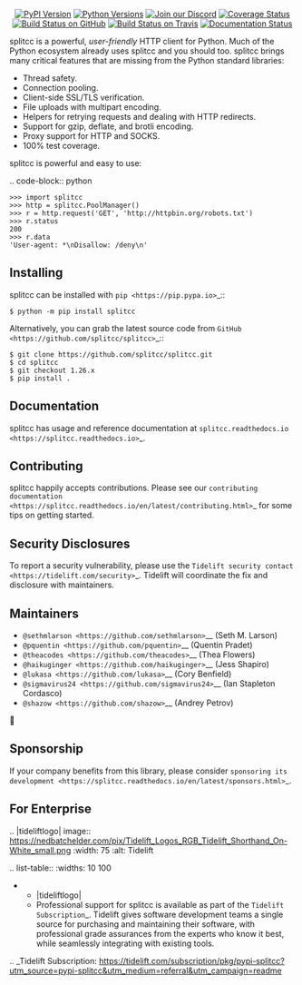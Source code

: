    <p align="center">
      <a href="https://pypi.org/project/splitcc"><img alt="PyPI Version" src="https://img.shields.io/pypi/v/splitcc.svg?maxAge=86400" /></a>
      <a href="https://pypi.org/project/splitcc"><img alt="Python Versions" src="https://img.shields.io/pypi/pyversions/splitcc.svg?maxAge=86400" /></a>
      <a href="https://discord.gg/CHEgCZN"><img alt="Join our Discord" src="https://img.shields.io/discord/756342717725933608?color=%237289da&label=discord" /></a>
      <a href="https://codecov.io/gh/splitcc/splitcc"><img alt="Coverage Status" src="https://img.shields.io/codecov/c/github/splitcc/splitcc.svg" /></a>
      <a href="https://github.com/splitcc/splitcc/actions?query=workflow%3ACI"><img alt="Build Status on GitHub" src="https://github.com/splitcc/splitcc/workflows/CI/badge.svg" /></a>
      <a href="https://travis-ci.org/splitcc/splitcc"><img alt="Build Status on Travis" src="https://travis-ci.org/splitcc/splitcc.svg?branch=master" /></a>
      <a href="https://splitcc.readthedocs.io"><img alt="Documentation Status" src="https://readthedocs.org/projects/splitcc/badge/?version=latest" /></a>
   </p>

splitcc is a powerful, *user-friendly* HTTP client for Python. Much of the
Python ecosystem already uses splitcc and you should too.
splitcc brings many critical features that are missing from the Python
standard libraries:

- Thread safety.
- Connection pooling.
- Client-side SSL/TLS verification.
- File uploads with multipart encoding.
- Helpers for retrying requests and dealing with HTTP redirects.
- Support for gzip, deflate, and brotli encoding.
- Proxy support for HTTP and SOCKS.
- 100% test coverage.

splitcc is powerful and easy to use:

.. code-block:: python

    >>> import splitcc
    >>> http = splitcc.PoolManager()
    >>> r = http.request('GET', 'http://httpbin.org/robots.txt')
    >>> r.status
    200
    >>> r.data
    'User-agent: *\nDisallow: /deny\n'


Installing
----------

splitcc can be installed with `pip <https://pip.pypa.io>`_::

    $ python -m pip install splitcc

Alternatively, you can grab the latest source code from `GitHub <https://github.com/splitcc/splitcc>`_::

    $ git clone https://github.com/splitcc/splitcc.git
    $ cd splitcc
    $ git checkout 1.26.x
    $ pip install .


Documentation
-------------

splitcc has usage and reference documentation at `splitcc.readthedocs.io <https://splitcc.readthedocs.io>`_.


Contributing
------------

splitcc happily accepts contributions. Please see our
`contributing documentation <https://splitcc.readthedocs.io/en/latest/contributing.html>`_
for some tips on getting started.


Security Disclosures
--------------------

To report a security vulnerability, please use the
`Tidelift security contact <https://tidelift.com/security>`_.
Tidelift will coordinate the fix and disclosure with maintainers.


Maintainers
-----------

- `@sethmlarson <https://github.com/sethmlarson>`__ (Seth M. Larson)
- `@pquentin <https://github.com/pquentin>`__ (Quentin Pradet)
- `@theacodes <https://github.com/theacodes>`__ (Thea Flowers)
- `@haikuginger <https://github.com/haikuginger>`__ (Jess Shapiro)
- `@lukasa <https://github.com/lukasa>`__ (Cory Benfield)
- `@sigmavirus24 <https://github.com/sigmavirus24>`__ (Ian Stapleton Cordasco)
- `@shazow <https://github.com/shazow>`__ (Andrey Petrov)

👋


Sponsorship
-----------

If your company benefits from this library, please consider `sponsoring its
development <https://splitcc.readthedocs.io/en/latest/sponsors.html>`_.


For Enterprise
--------------

.. |tideliftlogo| image:: https://nedbatchelder.com/pix/Tidelift_Logos_RGB_Tidelift_Shorthand_On-White_small.png
   :width: 75
   :alt: Tidelift

.. list-table::
   :widths: 10 100

   * - |tideliftlogo|
     - Professional support for splitcc is available as part of the `Tidelift
       Subscription`_.  Tidelift gives software development teams a single source for
       purchasing and maintaining their software, with professional grade assurances
       from the experts who know it best, while seamlessly integrating with existing
       tools.

.. _Tidelift Subscription: https://tidelift.com/subscription/pkg/pypi-splitcc?utm_source=pypi-splitcc&utm_medium=referral&utm_campaign=readme
